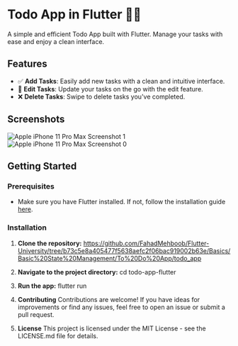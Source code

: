 # Todo App in Flutter 📱✨

A simple and efficient Todo App built with Flutter. Manage your tasks with ease and enjoy a clean interface.

## Features

- ✅ **Add Tasks**: Easily add new tasks with a clean and intuitive interface.
- 🔄 **Edit Tasks**: Update your tasks on the go with the edit feature.
- ❌ **Delete Tasks**: Swipe to delete tasks you've completed.

## Screenshots

![Apple iPhone 11 Pro Max Screenshot 1](https://github.com/FahadMehboob/Flutter-University/assets/57399229/3915f11b-7307-40a5-8f52-3dde9cfdb8e7)
![Apple iPhone 11 Pro Max Screenshot 0](https://github.com/FahadMehboob/Flutter-University/assets/57399229/966f7c28-e04a-420f-a9f1-460fb85cf8ea)



## Getting Started

### Prerequisites

- Make sure you have Flutter installed. If not, follow the installation guide [here](https://flutter.dev/docs/get-started/install).

### Installation

1. **Clone the repository:**
https://github.com/FahadMehboob/Flutter-University/tree/b73c5e8a405477f5638aefc2f06bac919002b63e/Basics/Basic%20State%20Management/To%20Do%20App/todo_app

2. **Navigate to the project directory:**
   cd todo-app-flutter

3. **Run the app:**
   flutter run

4. **Contributing**
Contributions are welcome! If you have ideas for improvements or find any issues, feel free to open an issue or submit a pull request.

5. **License**
This project is licensed under the MIT License - see the LICENSE.md file for details.
